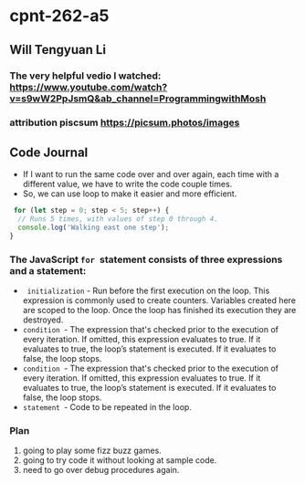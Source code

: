 # cpnt-262-a5
## Will Tengyuan Li
### The very helpful vedio I watched: https://www.youtube.com/watch?v=s9wW2PpJsmQ&ab_channel=ProgrammingwithMosh
### attribution piscsum https://picsum.photos/images
## Code Journal
- If I want to run the same code over and over again, each time with a different value, we have to write the code couple times.
- So, we can use loop to make it easier and more efficient. 
 ```Javascript
  for (let step = 0; step < 5; step++) {
   // Runs 5 times, with values of step 0 through 4.
   console.log('Walking east one step');
}
 ```
 ### The JavaScript ```for ```statement consists of three expressions and a statement:
 - ``` initialization``` - Run before the first execution on the loop. This expression is commonly used to create counters. Variables created here are scoped to the loop. Once the loop has finished its execution they are destroyed.
 - ```condition ```- The expression that's checked prior to the execution of every iteration. If omitted, this expression evaluates to true. If it evaluates to true, the loop’s statement is executed. If it evaluates to false, the loop stops.
 - ```condition ```- The expression that's checked prior to the execution of every iteration. If omitted, this expression evaluates to true. If it evaluates to true, the loop’s statement is executed. If it evaluates to false, the loop stops.
 - ```statement ```- Code to be repeated in the loop.
### Plan
1. going to play some fizz buzz games.
2. going to try code it without looking at sample code.
3. need to go over debug procedures again.